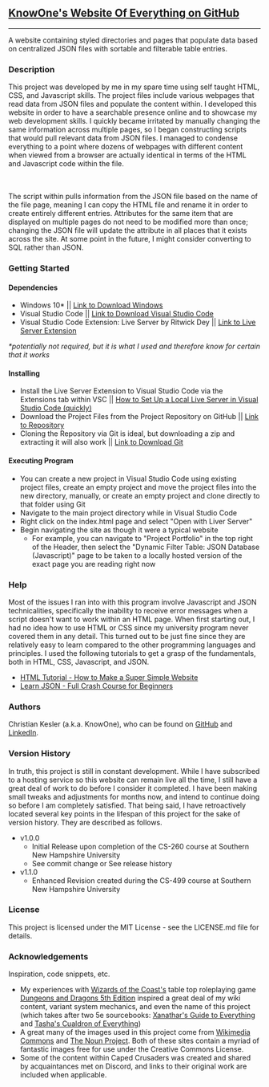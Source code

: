 <html>

<h2><a href="https://github.com/christian-kesler/knowones-website-of-everything">KnowOne's Website Of Everything on GitHub</a></h2>
<hr>
<p>
A website containing styled directories and pages that populate data based on centralized JSON files with sortable and filterable table entries.  
</p>

<h3>Description</h3>
<p>
This project was developed by me in my spare time using self taught HTML, CSS, and Javascript skills.  The project files include various webpages that read data from JSON files and populate the content within.  I developed this website in order to have a searchable presence online and to showcase my web development skills.  I quickly became irritated by manually changing the same information across multiple pages, so I began constructing scripts that would pull relevant data from JSON files.  I managed to condense everything to a point where dozens of webpages with different content when viewed from a browser are actually identical in terms of the HTML and Javascript code within the file.  

<br><br>The script within pulls information from the JSON file based on the name of the file page, meaning I can copy the HTML file and rename it in order to create entirely different entries.  Attributes for the same item that are displayed on multiple pages do not need to be modified more than once; changing the JSON file will update the attribute in all places that it exists across the site.  At some point in the future, I might consider converting to SQL rather than JSON.  
</p>

<h3>Getting Started</h3>
<h4>Dependencies</h4>
<ul>
<li>
Windows 10* || <a href='https://www.microsoft.com/en-us/software-download/windows10'>Link to Download Windows</a>
</li>
<li>
Visual Studio Code || <a href='https://code.visualstudio.com/download'>Link to Download Visual Studio Code</a>
</li>
<li>
Visual Studio Code Extension:  Live Server by Ritwick Dey || <a href='https://marketplace.visualstudio.com/items?itemName=ritwickdey.LiveServer'>Link to Live Server Extension</a>
</li>
</ul>
<p><i>*potentially not required, but it is what I used and therefore know for certain that it works</i></p>

<h4>Installing</h4>
<ul>
<li>
Install the Live Server Extension to Visual Studio Code via the Extensions tab within VSC || <a href='https://www.youtube.com/watch?v=_wue59ldqMg&ab_channel=TechStacker'>How to Set Up a Local Live Server in Visual Studio Code (quickly)</a>
</li>
<li>
Download the Project Files from the Project Repository on GitHub || <a href='https://github.com/christian-kesler/knowones-website-of-everything'>Link to Repository</a>
</li>
<li>
Cloning the Repository via Git is ideal, but downloading a zip and extracting it will also work || <a href='https://git-scm.com/downloads'>Link to Download Git</a>
</li>
</ul>

<h4>Executing Program</h4>
<ul>
<li>You can create a new project in Visual Studio Code using existing project files, create an empty project and move the project files into the new directory, manually, or create an empty project and clone directly to that folder using Git</li>
<li>Navigate to the main project directory while in Visual Studio Code</li>
<li>Right click on the index.html page and select "Open with Liver Server"</li>
<li>Begin navigating the site as though it were a typical website
<ul>
<li>For example, you can navigate to "Project Portfolio" in the top right of the Header, then select the "Dynamic Filter Table: JSON Database (Javascript)" page to be taken to a locally hosted version of the exact page you are reading right now</li>
</ul>
</li>
</ul>

<h3>Help</h3>
<p>
Most of the issues I ran into with this program involve Javascript and JSON technicalities, specifically the inability to receive error messages when a script doesn't want to work within an HTML page.  When first starting out, I had no idea how to use HTML or CSS since my university program never covered them in any detail.  This turned out to be just fine since they are relatively easy to learn compared to the other programming languages and principles.  I used the following tutorials to get a grasp of the fundamentals, both in HTML, CSS, Javascript, and JSON.  
<ul>
<li>
<a href='https://www.youtube.com/watch?v=PlxWf493en4&ab_channel=freeCodeCamp.org'>HTML Tutorial - How to Make a Super Simple Website</a>
</li>
<li>
<a href='https://www.youtube.com/watch?v=GpOO5iKzOmY&ab_channel=freeCodeCamp.org'>Learn JSON - Full Crash Course for Beginners</a>
</li>
</ul>
</p>

<h3>Authors</h3>
<p>
Christian Kesler (a.k.a. KnowOne), who can be found on <a href='https://github.com/christian-kesler'>GitHub</a> and <a href='https://www.linkedin.com/in/christian-kesler/'>LinkedIn</a>.  
</p>

<h3>Version History</h3>
<p>
In truth, this project is still in constant development.  While I have subscribed to a hosting service so this website can remain live all the time, I still have a great deal of work to do before I consider it completed.  I have been making small tweaks and adjustments for months now, and intend to continue doing so before I am completely satisfied.  That being said, I have retroactively located several key points in the lifespan of this project for the sake of version history.  They are described as follows.
</p>
<ul>
<li>
v1.0.0
<ul>
<li>
Initial Release upon completion of the CS-260 course at Southern New Hampshire University
</li>
<li>
See commit change or See release history
</li>
</ul>
</li>
<li>
v1.1.0
<ul>
<li>
Enhanced Revision created during the CS-499 course at Southern New Hampshire University
</li>
</ul>
</li>
</ul>

<h3>License</h3>
<p>
This project is licensed under the MIT License - see the LICENSE.md file for details.  
</p>

<h3>Acknowledgements</h3>
Inspiration, code snippets, etc.
<ul>
<li>
My experiences with <a href='https://company.wizards.com/en'>Wizards of the Coast's</a> table top roleplaying game <a href='https://dnd.wizards.com/'>Dungeons and Dragons 5th Edition</a> inspired a great deal of my wiki content, variant system mechanics, and even the name of this project (which takes after two 5e sourcebooks:  <a href='https://dnd.wizards.com/products/xanathars-guide-everything'>Xanathar's Guide to Everything</a> and <a href='https://dnd.wizards.com/products/tabletop-games/rpg-products/tashas-cauldron-everything'>Tasha's Cualdron of Everything</a>)
</li>
<li>
A great many of the images used in this project come from <a href='https://commons.wikimedia.org/wiki/Main_Page'>Wikimedia Commons</a> and <a href='https://thenounproject.com/'>The Noun Project</a>.  Both of these sites contain a myriad of fantastic images free for use under the Creative Commons License.  
</li>
<li>
Some of the content within Caped Crusaders was created and shared by acquaintances met on Discord, and links to their original work are included when applicable.  
</li>
</ul>

</html>